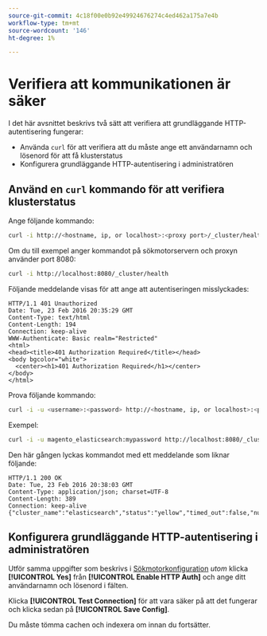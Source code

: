 ```yaml
---
source-git-commit: 4c18f00e0b92e49924676274c4ed462a175a7e4b
workflow-type: tm+mt
source-wordcount: '146'
ht-degree: 1%

---
```

# Verifiera att kommunikationen är säker

I det här avsnittet beskrivs två sätt att verifiera att grundläggande HTTP-autentisering fungerar:

* Använda `curl` för att verifiera att du måste ange ett användarnamn och lösenord för att få klusterstatus
* Konfigurera grundläggande HTTP-autentisering i administratören

## Använd en `curl` kommando för att verifiera klusterstatus

Ange följande kommando:

```bash
curl -i http://<hostname, ip, or localhost>:<proxy port>/_cluster/health
```

Om du till exempel anger kommandot på sökmotorservern och proxyn använder port 8080:

```bash
curl -i http://localhost:8080/_cluster/health
```

Följande meddelande visas för att ange att autentiseringen misslyckades:

```terminal
HTTP/1.1 401 Unauthorized
Date: Tue, 23 Feb 2016 20:35:29 GMT
Content-Type: text/html
Content-Length: 194
Connection: keep-alive
WWW-Authenticate: Basic realm="Restricted"
<html>
<head><title>401 Authorization Required</title></head>
<body bgcolor="white">
  <center><h1>401 Authorization Required</h1></center>
</body>
</html>
```

Prova följande kommando:

```bash
curl -i -u <username>:<password> http://<hostname, ip, or localhost>:<proxy port>/_cluster/health
```

Exempel:

```bash
curl -i -u magento_elasticsearch:mypassword http://localhost:8080/_cluster/health
```

Den här gången lyckas kommandot med ett meddelande som liknar följande:

```terminal
HTTP/1.1 200 OK
Date: Tue, 23 Feb 2016 20:38:03 GMT
Content-Type: application/json; charset=UTF-8
Content-Length: 389
Connection: keep-alive
{"cluster_name":"elasticsearch","status":"yellow","timed_out":false,"number_of_nodes":1,"number_of_data_nodes":1,"active_primary_shards":5,"active_shards":5,"relocating_shards":0,"initializing_shards":0,"unassigned_shards":5,"delayed_unassigned_shards":0,"number_of_pending_tasks":0,"number_of_in_flight_fetch":0,"task_max_waiting_in_queue_millis":0,"active_shards_percent_as_number":50.0}
```

## Konfigurera grundläggande HTTP-autentisering i administratören

Utför samma uppgifter som beskrivs i [Sökmotorkonfiguration](../configuration/search/configure-search-engine.md) *utom* klicka **[!UICONTROL Yes]** från **[!UICONTROL Enable HTTP Auth]** och ange ditt användarnamn och lösenord i fälten.

Klicka **[!UICONTROL Test Connection]** för att vara säker på att det fungerar och klicka sedan på **[!UICONTROL Save Config]**.

Du måste tömma cachen och indexera om innan du fortsätter.

